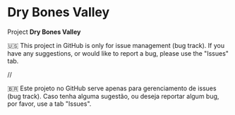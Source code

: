# Dry Bones Valley
Project **Dry Bones Valley**

🇺🇸 This project in GitHub is only for issue management (bug track). If you have any suggestions, or would like to report a bug, please use the "Issues" tab.

//

🇧🇷 Este projeto no GitHub serve apenas para gerenciamento de issues (bug track). Caso tenha alguma sugestão, ou deseja reportar algum bug, por favor, use a tab "Issues".

